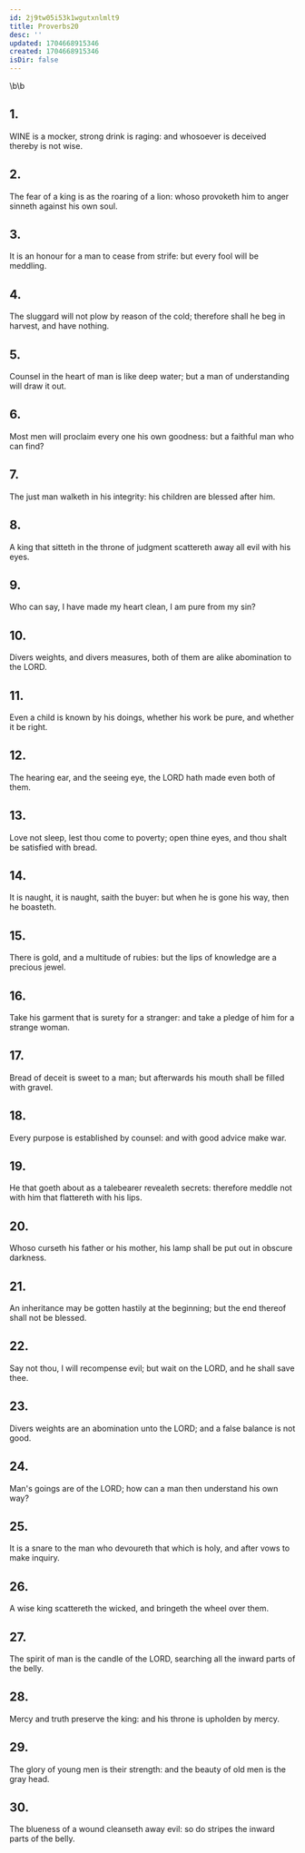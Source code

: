 ```yaml
---
id: 2j9tw05i53k1wgutxnlmlt9
title: Proverbs20
desc: ''
updated: 1704668915346
created: 1704668915346
isDir: false
---
```

\b\b
## 1.
WINE is a mocker, strong drink is raging: and whosoever is deceived thereby is not wise.
## 2.
The fear of a king is as the roaring of a lion: whoso provoketh him to anger sinneth against his own soul.
## 3.
It is an honour for a man to cease from strife: but every fool will be meddling.
## 4.
The sluggard will not plow by reason of the cold; therefore shall he beg in harvest, and have nothing.
## 5.
Counsel in the heart of man is like deep water; but a man of understanding will draw it out.
## 6.
Most men will proclaim every one his own goodness: but a faithful man who can find?
## 7.
The just man walketh in his integrity: his children are blessed after him.
## 8.
A king that sitteth in the throne of judgment scattereth away all evil with his eyes.
## 9.
Who can say, I have made my heart clean, I am pure from my sin?
## 10.
Divers weights, and divers measures, both of them are alike abomination to the LORD.
## 11.
Even a child is known by his doings, whether his work be pure, and whether it be right.
## 12.
The hearing ear, and the seeing eye, the LORD hath made even both of them.
## 13.
Love not sleep, lest thou come to poverty; open thine eyes, and thou shalt be satisfied with bread.
## 14.
It is naught, it is naught, saith the buyer: but when he is gone his way, then he boasteth.
## 15.
There is gold, and a multitude of rubies: but the lips of knowledge are a precious jewel.
## 16.
Take his garment that is surety for a stranger: and take a pledge of him for a strange woman.
## 17.
Bread of deceit is sweet to a man; but afterwards his mouth shall be filled with gravel.
## 18.
Every purpose is established by counsel: and with good advice make war.
## 19.
He that goeth about as a talebearer revealeth secrets: therefore meddle not with him that flattereth with his lips.
## 20.
Whoso curseth his father or his mother, his lamp shall be put out in obscure darkness.
## 21.
An inheritance may be gotten hastily at the beginning; but the end thereof shall not be blessed.
## 22.
Say not thou, I will recompense evil; but wait on the LORD, and he shall save thee.
## 23.
Divers weights are an abomination unto the LORD; and a false balance is not good.
## 24.
Man's goings are of the LORD; how can a man then understand his own way?
## 25.
It is a snare to the man who devoureth that which is holy, and after vows to make inquiry.
## 26.
A wise king scattereth the wicked, and bringeth the wheel over them.
## 27.
The spirit of man is the candle of the LORD, searching all the inward parts of the belly.
## 28.
Mercy and truth preserve the king: and his throne is upholden by mercy.
## 29.
The glory of young men is their strength: and the beauty of old men is the gray head.
## 30.
The blueness of a wound cleanseth away evil: so do stripes the inward parts of the belly.
